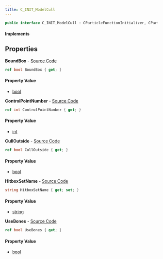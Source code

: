 ```yaml
---
title: C_INIT_ModelCull
---
```


```csharp
public interface C_INIT_ModelCull : CParticleFunctionInitializer, CParticleFunction, ISchemaClass<CParticleFunction>, ISchemaClass<CParticleFunctionInitializer>, ISchemaClass<C_INIT_ModelCull>, ISchemaField, ISchemaClass, INativeHandle
```

#### Implements

## Properties

**BoundBox** - [Source Code](https://github.com/swiftly-solution/swiftlys2/blob/main/managed/src/SwiftlyS2.Generated/Schemas/Interfaces/C_INIT_ModelCull.cs#L18)

```csharp
ref bool BoundBox { get; }
```

#### Property Value

- [bool](https://learn.microsoft.com/dotnet/api/system.boolean)

**ControlPointNumber** - [Source Code](https://github.com/swiftly-solution/swiftlys2/blob/main/managed/src/SwiftlyS2.Generated/Schemas/Interfaces/C_INIT_ModelCull.cs#L16)

```csharp
ref int ControlPointNumber { get; }
```

#### Property Value

- [int](https://learn.microsoft.com/dotnet/api/system.int32)

**CullOutside** - [Source Code](https://github.com/swiftly-solution/swiftlys2/blob/main/managed/src/SwiftlyS2.Generated/Schemas/Interfaces/C_INIT_ModelCull.cs#L20)

```csharp
ref bool CullOutside { get; }
```

#### Property Value

- [bool](https://learn.microsoft.com/dotnet/api/system.boolean)

**HitboxSetName** - [Source Code](https://github.com/swiftly-solution/swiftlys2/blob/main/managed/src/SwiftlyS2.Generated/Schemas/Interfaces/C_INIT_ModelCull.cs#L24)

```csharp
string HitboxSetName { get; set; }
```

#### Property Value

- [string](https://learn.microsoft.com/dotnet/api/system.string)

**UseBones** - [Source Code](https://github.com/swiftly-solution/swiftlys2/blob/main/managed/src/SwiftlyS2.Generated/Schemas/Interfaces/C_INIT_ModelCull.cs#L22)

```csharp
ref bool UseBones { get; }
```

#### Property Value

- [bool](https://learn.microsoft.com/dotnet/api/system.boolean)

